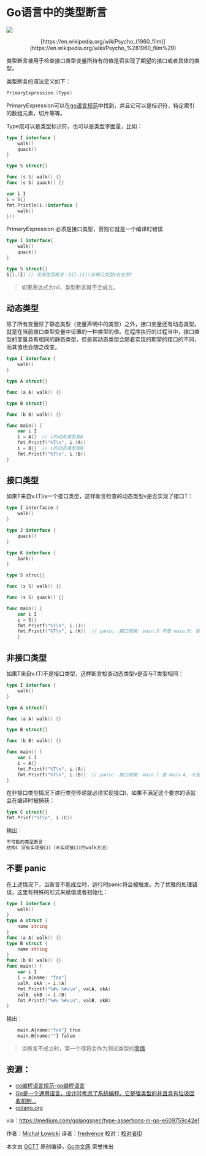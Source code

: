 # Go语言中的类型断言
![](https://cdn-images-1.medium.com/max/800/1*p6c6i0niHNOIlRbsAhD3lA.jpeg)
<center>[https://en.wikipedia.org/wikiPsycho_(1960_film)](https://en.wikipedia.org/wiki/Psycho_%281960_film%29)</center>

类型断言被用于检查接口类型变量所持有的值是否实现了期望的接口或者具体的类型。

类型断言的语法定义如下：
```go
PrimaryExpression.(Type)
```
PrimaryExpression可以在[go语言规范](https://golang.org/ref/spec#PrimaryExpr)中找到，并且它可以是标识符，特定索引的数组元素，切片等等。

Type既可以是类型标识符，也可以是类型字面量，比如：

```go
type I interface {
    walk()
    quack()
}

type S struct{}

func (s S) walk() {}
func (s S) quack() {}

var i I
i = S{}
fmt.Println(i.(interface {
    walk()
}))
```
PrimaryExpression 必须是接口类型，否则它就是一个编译时错误

```go
type I interface{
    walk()
    quack()
}

type S struct{}
S{}.(I) // 无效类型断言：S{}.(I)(非接口类型S在左侧)
```
> 如果表达式为nil，类型断言就不会成立。

## 动态类型

除了所有变量除了静态类型（变量声明中的类型）之外，接口变量还有动态类型。就是在当前接口类型变量中设置的一种类型的值。在程序执行的过程当中，接口类型的变量具有相同的静态类型，但是其动态类型会随着实现的期望的接口的不同，而其值也会随之改变。
```go
type I interface {
    walk()
}

type A struct{}

func (a A) walk() {}

type B struct{}

func (b B) walk() {}

func main() {
    var i I
    i = A{}  // i的动态类型是A
    fmt.Printf("%T\n", i.(A))
    i = B{}  // i的动态类型是B
    fmt.Printf("%T\n", i.(B))
}
```

## 接口类型

如果T来自v.(T)is一个接口类型，这样断言检查的动态类型v是否实现了接口T：

```go
type I interfacce {
    walk()
}

type J interface {
    quack()
}

type K interface {
    bark()
}

type S struc{}

func (s S) walk() {}

func (s S) quack() {}

func main() {
    var i I
    i = S{}
    fmt.Printf("%T\n", i.(J))
    fmt.Printf("%T\n", i.(K))  // panic: 接口转换: main.S 不是 main.K: 缺少方法 bark
    }
```
## 非接口类型
如果T来自v.(T)不是接口类型，这样断言检查动态类型v是否与T类型相同：

```go
type I interface {
    walk()
}

type A struct{}

func (a A) walk() {}

type B struct{}

func (b B) walk() {}

func main() {
    var i I
    i = A{}
    fmt.Printf("%T\n", i.(A))
    fmt.Printf("%T\n", i.(B))  // panic: 接口转换: main.I 是 main.A, 不是 main.B
}
```
在非接口类型情况下进行类型传递就必须实现接口I，如果不满足这个要求的话就会在编译时被捕获：
```go
type C struct{}
fmt.Prinf("%T\n", i.(C))
```
输出：
```bash
不可能的类型断言：
结构C 没有实现接口I（未实现接口I的walk方法）
```

## 不要 panic

在上述情况下，当断言不能成立时，运行时panic将会被触发。为了优雅的处理错误，这里有特殊的形式来赋值或者初始化：

```go 
type I interface {
    walk()
}
type A struct {
    name string
}
func (a A) walk() {}
type B struct {
    name string
}
func (b B) walk() {}
func main() {
    var i I
    i = A{name: "foo"}
    valA, okA := i.(A)
    fmt.Printf("%#v %#v\n", valA, okA)
    valB, okB := i.(B)
    fmt.Printf("%#v %#v\n", valB, okB)
}
```
输出：
```bash
    main.A{name:"foo"} true
    main.B{name:""} false
```

> 当断言不成立时，第一个值将会作为测试类型的[零值](https://golang.org/ref/spec#The_zero_value)

## 资源：
* [go编程语言规范-go编程语言](https://golang.org/ref/spec#TypeAssertion)
* [Go是一个通用语言，设计时考虑了系统编程。它是强类型的并且具有垃圾回收机制...](https://golang.org/ref/spec#TypeAssertion)
* [golang.org](https://golang.org/ref/spec#TypeAssertion)

via：https://medium.com/golangspec/type-assertions-in-go-e609759c42e1

 作者：[Michał Łowicki](https://medium.com/@mlowicki)
 译者：[fredvence](https://github.com/fredvence)
 校对：[校对者ID](https://github.com/校对者ID)

 本文由 [GCTT](https://github.com/studygolang/GCTT) 原创编译，[Go中文网](https://studygolang.com/) 荣誉推出





